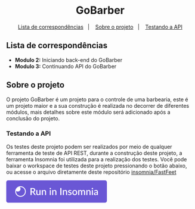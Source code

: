 <h1 align="center">
  GoBarber
</h1>

<p align="center">
  <a href="#lista-de-correspondências">Lista de correspondências</a>&nbsp;&nbsp;&nbsp;|&nbsp;&nbsp;&nbsp;
  <a href="#sobre-o-projeto">Sobre o projeto</a>&nbsp;&nbsp;&nbsp;|&nbsp;&nbsp;&nbsp;
  <a href="#testando-a-api">Testando a API</a>
</p>

## Lista de correspondências

* **Modulo 2:** Iniciando back-end do GoBarber
* **Modulo 3:** Continuando API do GoBarber

## Sobre o projeto

O projeto GoBarber é um projeto para o controle de uma barbearia, este é um projeto maior e a sua construção é realizada no decorrer de diferentes módulos, mais detalhes sobre este módulo será adicionado após a conclusão do projeto.

### Testando a API

Os testes deste projeto podem ser realizados por meio de qualquer ferramenta de teste de API REST, durante a construção deste projeto, a ferramenta Insomnia foi utilizada para a realização dos testes.
Você pode baixar o workspace de testes deste projeto pressionando o botão abaixo, ou acesse o arquivo diretamente deste repositório [insomnia/FastFeet](../../.github/insomnia/FastFeet.json)

[![Run in Insomnia}](../../.github/insomniaRun.svg)](https://insomnia.rest/run/?label=FastFeet&uri=https%3A%2F%2Fraw.githubusercontent.com%2Fmauricio-andre%2Fbootcamp-gostack-desafios%2Fmaster%2FinsomniaApiTest%2FFastFeet.json)
